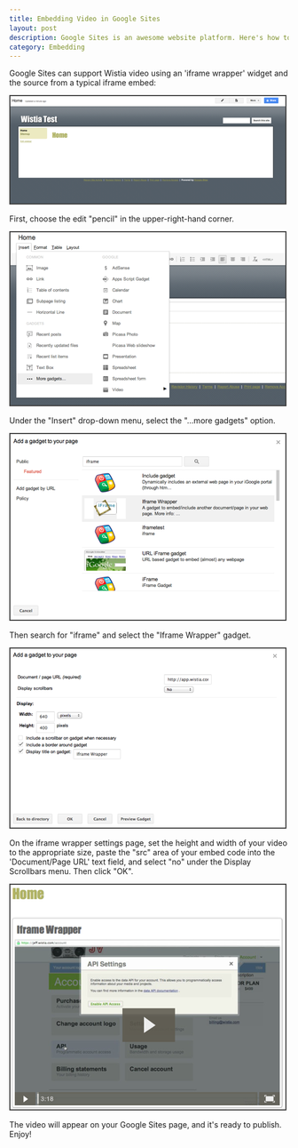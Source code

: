 ```yaml
---
title: Embedding Video in Google Sites
layout: post
description: Google Sites is an awesome website platform. Here's how to get your Wistia up there!
category: Embedding
---
```


Google Sites can support Wistia video using an 'iframe wrapper' widget and the source from a typical iframe embed:

<div class="post_image center"><img src="/images/google_sites1.png" alt="google_sites1" /></div>

First, choose the edit "pencil" in the upper-right-hand corner.

<div class="post_image center"><img src="/images/google_sites2.png" alt="google_sites2" /></div>

Under the "Insert" drop-down menu, select the "...more gadgets" option.

<div class="post_image center"><img src="/images/google_sites3.png" alt="google_sites3" /></div>

Then search for "iframe" and select the "Iframe Wrapper" gadget.

<div class="post_image center"><img src="/images/google_sites4.png" alt="google_sites4" /></div>

On the iframe wrapper settings page, set the height and width of your video to the appropriate size, paste the "src" area of your embed code into the 'Document/Page URL' text field, and select "no" under the Display Scrollbars menu.  Then click "OK".

<div class="post_image center"><img src="/images/google_sites5.png" alt="google_sites5" /></div>

The video will appear on your Google Sites page, and it's ready to publish.  Enjoy!
